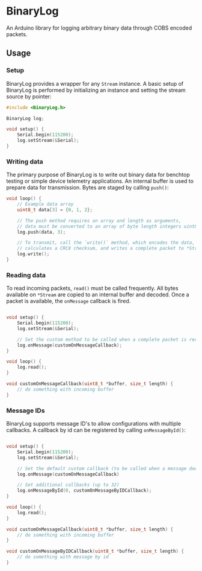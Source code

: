 # BinaryLog

An Arduino library for logging arbitrary binary data through COBS encoded packets.

## Usage

### Setup
BinaryLog provides a wrapper for any `Stream` instance. A basic setup of BinaryLog is performed by initializing an instance and setting the stream source by pointer:

```c++
#include <BinaryLog.h>

BinaryLog log;

void setup() {
    Serial.begin(115200);
    log.setStream(&Serial);
}
```

### Writing data
The primary purpose of BinaryLog is to write out binary data for benchtop testing or simple device telemetry applications. An internal buffer is used to prepare data for transmission. Bytes are staged by calling `push()`:

```c++
void loop() {
    // Example data array
    uint8_t data[3] = {0, 1, 2};

    // The push method requires an array and length as arguments,
    // data must be converted to an array of byte length integers uint8_t
    log.push(data, 3);

    // To transmit, call the `write()` method, which encodes the data,
    // calculates a CRC8 checksum, and writes a complete packet to *Stream.
    log.write();
}
```

### Reading data
To read incoming packets, `read()` must be called frequently. All bytes available on `*Stream` are copied to an internal buffer and decoded. Once a packet is available, the `onMessage` callback is fired.

```c++

void setup() {
    Serial.begin(115200);
    log.setStream(&Serial);

    // Set the custom method to be called when a complete packet is received
    log.onMessage(customOnMessageCallback);
}

void loop() {
    log.read();
}

void customOnMessageCallback(uint8_t *buffer, size_t length) {
    // do something with incoming buffer
}
```

### Message IDs
BinaryLog supports message ID's to allow configurations with multiple callbacks. A callback by id can be registered by calling `onMessageById()`:

```c++

void setup() {
    Serial.begin(115200);
    log.setStream(&Serial);

    // Set the default custom callback (to be called when a message does include an ID)
    log.onMessage(customOnMessageCallback)

    // Set additional callbacks (up to 32)
    log.onMessageById(0, customOnMessageByIDCallback);
}

void loop() {
    log.read();
}

void customOnMessageCallback(uint8_t *buffer, size_t length) {
    // do something with incoming buffer
}

void customOnMessageByIDCallback(uint8_t *buffer, size_t length) {
    // do something with message by id
}

```

<!-- BinaryLog requires a stream instance to read and write data,  -->